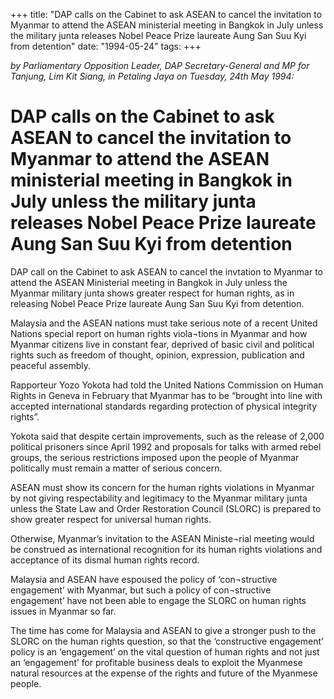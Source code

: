 +++ 
title: "DAP calls on the Cabinet to ask ASEAN to cancel the invitation to Myanmar to attend the ASEAN ministerial meeting in Bangkok in July unless the military junta releases Nobel Peace Prize laureate Aung San Suu Kyi from detention"
date: "1994-05-24"
tags:
+++

_by Parliamentary Opposition Leader, DAP Secretary-General and MP for Tanjung, Lim Kit Siang, in Petaling Jaya on Tuesday, 24th May 1994:_

# DAP calls on the Cabinet to ask ASEAN to cancel the invitation to Myanmar to attend the ASEAN ministerial meeting in Bangkok in July unless the military junta releases Nobel Peace Prize laureate Aung San Suu Kyi from detention

DAP call on the Cabinet to ask ASEAN to cancel the invtation to Myanmar to attend the ASEAN Ministerial meeting in Bangkok in July unless the Myanmar military junta shows greater respect for human rights, as in releasing Nobel Peace Prize laureate Aung San Suu Kyi from detention.</u>

Malaysia and the ASEAN nations must take serious note of a recent United Nations special report on human rights viola¬tions in Myanmar and how Myanmar citizens live in constant fear, deprived of basic civil and political rights such as freedom of thought, opinion, expression, publication and peaceful assembly.

Rapporteur Yozo Yokota had told the United Nations Commission on Human Rights in Geneva in February that Myanmar has to be “brought into line with accepted international standards regarding protection of physical integrity rights”.

Yokota said that despite certain improvements, such as the release of 2,000 political prisoners since April 1992 and proposals for talks with armed rebel groups, the serious restrictions imposed upon the people of Myanmar politically must remain a matter of serious concern.

ASEAN must show its concern for the human rights violations in Myanmar by not giving respectability and legitimacy to the Myanmar military junta unless the State Law and Order Restoration Council (SLORC) is prepared to show greater respect for universal human rights.

Otherwise, Myanmar’s invitation to the ASEAN Ministe¬rial meeting would be construed as international recognition for its human rights violations and acceptance of its dismal human rights record.

Malaysia and ASEAN have espoused the policy of ‘con¬structive engagement’ with Myanmar, but such a policy of con¬structive engagement’ have not been able to engage the SLORC on human rights issues in Myanmar so far.

The time has come for Malaysia and ASEAN to give a stronger push to the SLORC on the human rights question, so that the ‘constructive engagement’ policy is an ‘engagement’ on the vital question of human rights and not just an ‘engagement’ for profitable business deals to exploit the Myanmese natural resources at the expense of the rights and future of the Myanmese people.
 
